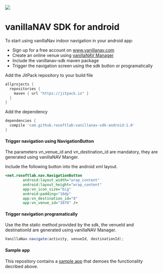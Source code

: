 [![](https://jitpack.io/v/rosoftlab/vanillanav-sdk-android.svg)](https://jitpack.io/#rosoftlab/vanillanav-sdk-android/1.0)
# vanillaNAV SDK for android

To start using vanillaNav indoor navigation in your android app:

* Sign up for a free account on www.vanillanav.com
* Create an online venue using [vanillaNAV Manager](vanillanav.com/admin)
* Include the vanillanav-sdk maven package
* Trigger the navigation screen using the sdk button or programatically


Add the JitPack repository to your build file
```gradle
allprojects {
  repositories { 
    maven { url "https://jitpack.io" }
  }
}
```

Add the dependency
```gradle
dependencies {
  compile 'com.github.rosoftlab:vanillanav-sdk-android:1.0'
}
```

#### Trigger navigation using NavigationButton

The parameters vn_venue_id and vn_destination_id are mandatory, they are generated using vanillaNAV Manger.

Include the following button into the android xml layout. 
```xml
<net.rosoftlab.nav.NavigationButton
        android:layout_width="wrap_content"
        android:layout_height="wrap_content"
        app:vn_icon_size="big"
        android:padding="16dp"
        app:vn_destination_id="8"
        app:vn_venue_id="3870" />
```
#### Trigger navigation programatically
Use the the static method provided by the sdk, the venueId and destinationId are generated using vanillaNAV Manager.
```java
VanillaNav.navigate(activity, venueId, destinationId);
```

#### Sample app

This repository contains a [sample app](https://github.com/rosoftlab/vanillanav-sdk-android/tree/develop/sample) that demoes the functionality decribed above.

